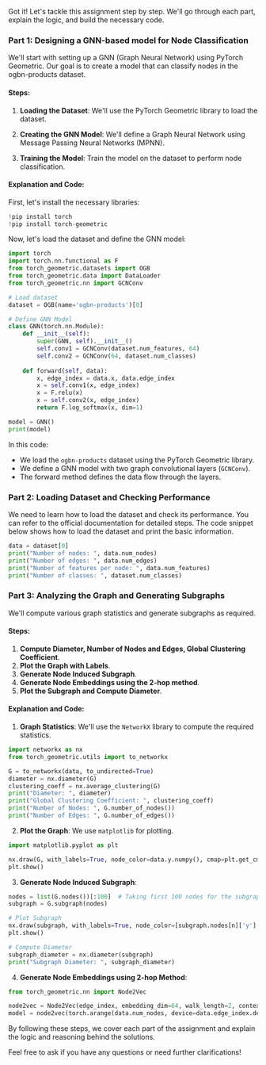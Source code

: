 Got it! Let's tackle this assignment step by step. We'll go through each part, explain the logic, and build the necessary code. 

### Part 1: Designing a GNN-based model for Node Classification

We'll start with setting up a GNN (Graph Neural Network) using PyTorch Geometric. Our goal is to create a model that can classify nodes in the ogbn-products dataset.

#### Steps:
1. **Loading the Dataset**:
   We'll use the PyTorch Geometric library to load the dataset.
   
2. **Creating the GNN Model**:
   We'll define a Graph Neural Network using Message Passing Neural Networks (MPNN).

3. **Training the Model**:
   Train the model on the dataset to perform node classification.

#### Explanation and Code:
First, let's install the necessary libraries:
```python
!pip install torch
!pip install torch-geometric
```

Now, let's load the dataset and define the GNN model:
```python
import torch
import torch.nn.functional as F
from torch_geometric.datasets import OGB
from torch_geometric.data import DataLoader
from torch_geometric.nn import GCNConv

# Load dataset
dataset = OGB(name='ogbn-products')[0]

# Define GNN Model
class GNN(torch.nn.Module):
    def __init__(self):
        super(GNN, self).__init__()
        self.conv1 = GCNConv(dataset.num_features, 64)
        self.conv2 = GCNConv(64, dataset.num_classes)
        
    def forward(self, data):
        x, edge_index = data.x, data.edge_index
        x = self.conv1(x, edge_index)
        x = F.relu(x)
        x = self.conv2(x, edge_index)
        return F.log_softmax(x, dim=1)

model = GNN()
print(model)
```
In this code:
- We load the `ogbn-products` dataset using the PyTorch Geometric library.
- We define a GNN model with two graph convolutional layers (`GCNConv`).
- The forward method defines the data flow through the layers.

### Part 2: Loading Dataset and Checking Performance

We need to learn how to load the dataset and check its performance. You can refer to the official documentation for detailed steps. The code snippet below shows how to load the dataset and print the basic information.

```python
data = dataset[0]
print("Number of nodes: ", data.num_nodes)
print("Number of edges: ", data.num_edges)
print("Number of features per node: ", data.num_features)
print("Number of classes: ", dataset.num_classes)
```

### Part 3: Analyzing the Graph and Generating Subgraphs

We'll compute various graph statistics and generate subgraphs as required.

#### Steps:
1. **Compute Diameter, Number of Nodes and Edges, Global Clustering Coefficient**.
2. **Plot the Graph with Labels**.
3. **Generate Node Induced Subgraph**.
4. **Generate Node Embeddings using the 2-hop method**.
5. **Plot the Subgraph and Compute Diameter**.

#### Explanation and Code:

1. **Graph Statistics**:
   We'll use the `NetworkX` library to compute the required statistics.
   
```python
import networkx as nx
from torch_geometric.utils import to_networkx

G = to_networkx(data, to_undirected=True)
diameter = nx.diameter(G)
clustering_coeff = nx.average_clustering(G)
print("Diameter: ", diameter)
print("Global Clustering Coefficient: ", clustering_coeff)
print("Number of Nodes: ", G.number_of_nodes())
print("Number of Edges: ", G.number_of_edges())
```

2. **Plot the Graph**:
   We use `matplotlib` for plotting.
   
```python
import matplotlib.pyplot as plt

nx.draw(G, with_labels=True, node_color=data.y.numpy(), cmap=plt.get_cmap('jet'))
plt.show()
```

3. **Generate Node Induced Subgraph**:
   
```python
nodes = list(G.nodes())[:100]  # Taking first 100 nodes for the subgraph
subgraph = G.subgraph(nodes)

# Plot Subgraph
nx.draw(subgraph, with_labels=True, node_color=[subgraph.nodes[n]['y'] for n in subgraph.nodes])
plt.show()

# Compute Diameter
subgraph_diameter = nx.diameter(subgraph)
print("Subgraph Diameter: ", subgraph_diameter)
```

4. **Generate Node Embeddings using 2-hop Method**:

```python
from torch_geometric.nn import Node2Vec

node2vec = Node2Vec(edge_index, embedding_dim=64, walk_length=2, context_size=2, walks_per_node=1)
model = node2vec(torch.arange(data.num_nodes, device=data.edge_index.device))
```

By following these steps, we cover each part of the assignment and explain the logic and reasoning behind the solutions.

Feel free to ask if you have any questions or need further clarifications!

